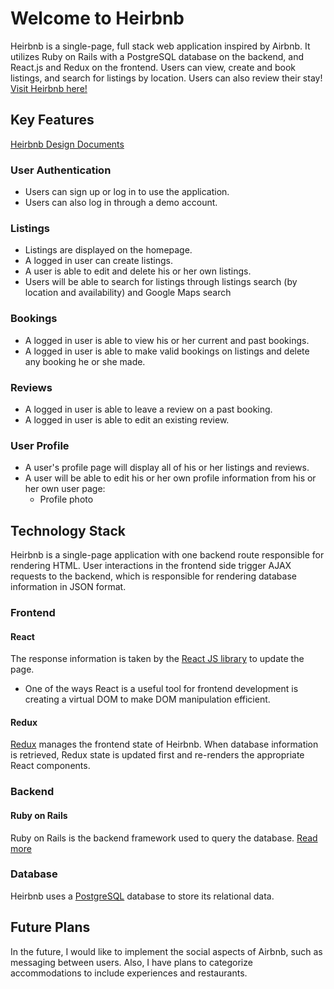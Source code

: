 # Welcome to Heirbnb

Heirbnb is a single-page, full stack web application inspired by Airbnb. It utilizes Ruby on Rails with a PostgreSQL database on the backend, and React.js and Redux on the frontend. Users can view, create and book listings, and search for listings by location. Users can also review their stay! <a href="https://heirbeenbee.herokuapp.com" target="_blank">Visit Heirbnb here!</a>

## Key Features

[Heirbnb Design Documents](https://github.com/kevinchen93/heirbnb/wiki/)

### User Authentication
  * Users can sign up or log in to use the application.
  * Users can also log in through a demo account.

### Listings
  * Listings are displayed on the homepage.
  * A logged in user can create listings.
  * A user is able to edit and delete his or her own listings.
  * Users will be able to search for listings through listings search (by location and availability) and Google Maps search

### Bookings
  * A logged in user is able to view his or her current and past bookings.
  * A logged in user is able to make valid bookings on listings and delete any booking he or she made.

### Reviews
  * A logged in user is able to leave a review on a past booking.
  * A logged in user is able to edit an existing review.

### User Profile
  * A user's profile page will display all of his or her listings and reviews.
  * A user will be able to edit his or her own profile information from his or her own user page:
    * Profile photo

## Technology Stack

Heirbnb is a single-page application with one backend route responsible for rendering HTML. User interactions in the frontend side trigger AJAX requests to the backend, which is responsible for rendering database information in JSON format.

### Frontend

#### React

The response information is taken by the [React JS library](https://reactjs.org/) to update the page.
  * One of the ways React is a useful tool for frontend development is creating a virtual DOM to make DOM manipulation efficient.

#### Redux

[Redux](https://redux.js.org/) manages the frontend state of Heirbnb. When database information is retrieved, Redux state is updated first and re-renders the appropriate React components.

### Backend

#### Ruby on Rails

Ruby on Rails is the backend framework used to query the database. [Read more](https://rubyonrails.org/)

### Database

Heirbnb uses a [PostgreSQL](https://www.postgresql.org/) database to store its relational data.

## Future Plans

In the future, I would like to implement the social aspects of Airbnb, such as messaging between users. Also, I have plans to categorize accommodations to include experiences and restaurants.
